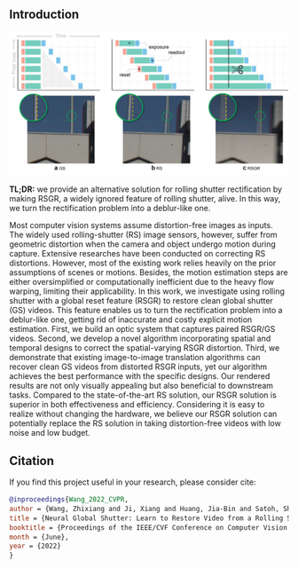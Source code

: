 <!-- # NeuralGlobalShutter
Making RSGR (rolling shutter with global reset) alive -->

## Introduction

<div align="center">
  <img src="resources/RSGR_problem.png" width="800"/>
</div>

**TL;DR:** we provide an alternative solution for rolling shutter rectification by making RSGR, a widely ignored feature of rolling shutter, alive. In this way, we turn the rectification problem into a deblur-like one.

Most computer vision systems assume distortion-free images as inputs. The widely used rolling-shutter (RS) image sensors, however, suffer from geometric distortion when the camera and object undergo motion during capture. Extensive researches have been conducted on correcting RS distortions. However, most of the existing work relies heavily on the prior assumptions of scenes or motions. Besides, the motion estimation steps are either oversimplified or computationally inefficient due to the heavy flow warping, limiting their applicability. In this work, we investigate using rolling shutter with a global reset feature (RSGR) to restore clean global shutter (GS) videos. This feature enables us to turn the rectification problem into a deblur-like one, getting rid of inaccurate and costly explicit motion estimation. First, we build an optic system that captures paired RSGR/GS videos. Second, we develop a novel algorithm incorporating spatial and temporal designs to correct the spatial-varying RSGR distortion. Third, we demonstrate that existing image-to-image translation algorithms can recover clean GS videos from distorted RSGR inputs, yet our algorithm achieves the best performance with the specific designs. Our rendered results are not only visually appealing but also beneficial to downstream tasks. Compared to the state-of-the-art RS solution, our RSGR solution is superior in both effectiveness and efficiency. Considering it is easy to realize without changing the hardware, we believe our RSGR solution can potentially replace the RS solution in taking distortion-free videos with low noise and low budget.

## Citation

If you find this project useful in your research, please consider cite:

```BibTeX
@inproceedings{Wang_2022_CVPR,
author = {Wang, Zhixiang and Ji, Xiang and Huang, Jia-Bin and Satoh, Shin'ichi and Zhou, Xiao and Zheng, Yinqiang},
title = {Neural Global Shutter: Learn to Restore Video from a Rolling Shutter Camera with Global Reset Feature},
booktitle = {Proceedings of the IEEE/CVF Conference on Computer Vision and Pattern Recognition (CVPR)},
month = {June},
year = {2022}
}
```